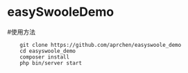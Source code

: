 # easySwooleDemo 

#使用方法
```
    git clone https://github.com/aprchen/easyswoole_demo
    cd easyswoole_demo
    composer install
    php bin/server start
```

